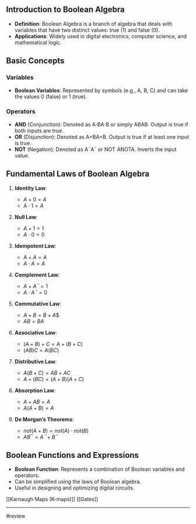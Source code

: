 ## Introduction to Boolean Algebra

- **Definition**: Boolean Algebra is a branch of algebra that deals with variables that have two distinct values: true (1) and false (0).
- **Applications**: Widely used in digital electronics, computer science, and mathematical logic.

## Basic Concepts

### Variables

- **Boolean Variables**: Represented by symbols (e.g., A, B, C) and can take the values 0 (false) or 1 (true).

### Operators

- **AND** (Conjunction): Denoted as A⋅BA⋅B or simply ABAB. Output is true if both inputs are true.
- **OR** (Disjunction): Denoted as A+BA+B. Output is true if at least one input is true.
- **NOT** (Negation): Denoted as AˉAˉ or NOT  ANOTA. Inverts the input value.

## Fundamental Laws of Boolean Algebra

1. **Identity Law**:
    - $A+0=A$
    - $A⋅1=A$
2. **Null Law**:
    
    - $A+1=1$
    - $A⋅0=0$
3. **Idempotent Law**:
    - $A+A=A$
    - $A⋅A=A$
4. **Complement Law**:
    - $A+Aˉ=1$
    - $A⋅Aˉ=0$
5. **Commutative Law**:
    - $A+B=B+A$$
    - $AB=BA$
6. **Associative Law**:
    - $(A+B)+C=A+(B+C)$
    - $(AB)C=A(BC)$
7. **Distributive Law**:
    - $A(B+C)=AB+AC$
    - $A+(BC)=(A+B)(A+C)$
8. **Absorption Law**:
    - $A+AB=A$
    - $A(A+B)=A$
9. **De Morgan’s Theorems**:
    - $not(A+B)=not(A)⋅not(B)$ 
    - $AB‾=Aˉ+Bˉ$

## Boolean Functions and Expressions

- **Boolean Function**: Represents a combination of Boolean variables and operators.
- Can be simplified using the laws of Boolean algebra.
- Useful in designing and optimizing digital circuits.

[[Karnaugh Maps (K-maps)]] [[Gates]] 

--- 
#review 